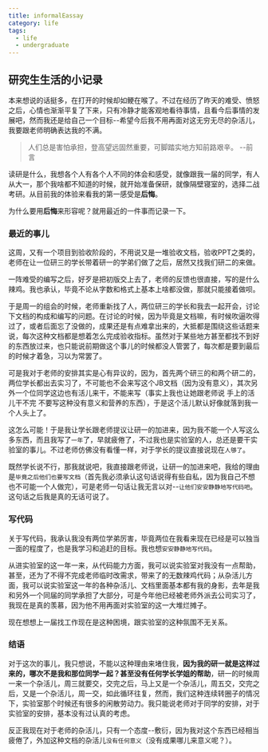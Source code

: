 ```yaml
---
title: informalEassay
category: life
tags:
  - life
  - undergraduate
---
```



## 研究生生活的小记录

本来想说的话挺多，在打开的时候却如鲠在喉了。不过在经历了昨天的难受、愤怒之后，心情也渐渐平复了下来，只有冷静才能客观地看待事情，且看今后事情的发展吧，然而我还是给自己一个目标--希望今后我不用再面对这无穷无尽的杂活儿，我要跟老师明确表达我的不满。

> 人们总是害怕承担，登高望远固然重要，可脚踏实地方知前路艰辛。 --前言

读研是什么，我想各个人有各个人不同的体会和感受，就像跟我一届的同学，有人从大一，那个我啥都不知道的时候，就开始准备保研，就像隔壁寝室的，选择二战考研。从目前我的体验来看我的第一感受是**后悔**。

为什么要用**后悔**来形容呢？就用最近的一件事而记录一下。

### 最近的事儿

这周，又有一个项目到验收阶段的，不用说又是一堆验收文档，验收PPT之类的，老师在让一位研三的学长带着研一的学弟们做了之后，居然又找我们研二的来做。

一阵难受的编写之后，好歹是把初版交上去了，老师的反馈也很直接，写的是什么辣鸡。我也承认，毕竟不论从字数和格式上基本上啥都没做，那就只能接着做呗。

于是周一的组会的时候，老师重新找了人，两位研三的学长和我去一起开会，讨论下文档的构成和编写的问题。在讨论的时候，因为毕竟是文档嘛，有时候吹逼吹得过了，或者后面忘了没做的，成果还是有点难拿出来的，大抵都是围绕这些话题来说，每次这种文档都是想着怎么完成验收指标。虽然对于某些地方甚至都找不到好的东西放过来，也只能说前期做这个事儿的时候都没人管罢了，每次都是要到最后的时候才着急，习以为常罢了。

可是我对于老师的安排其实是心有异议的，因为，首先两个研三的和两个研二的，两位学长都出去实习了，不可能也不会来写这个JB文档（因为没有意义），其次另外一个位同学这边也有活儿来干，不能来写（事实上我也让她跟老师说 手上的活儿干不完 不要写这种没有意义和营养的东西），于是这个活儿默认好像就落到我一个人头上了。

这怎么可能！于是我让学长跟老师提议让研一的加进来，因为我不能一个人写这么多东西，而且我写了`一年`了，早就疲倦了，不过我也是实验室的人，总还是要干实验室的事儿。不过老师仿佛没有看懂一样，对于学长的提议直接说现在`人够了`。

既然学长说不行，那我就说吧，我直接跟老师说，让研一的加进来吧，我给的理由是`毕竟之后他们也要写文档`（首先我必须承认这句话说得有些自私，因为我自己不想也不可能一个人做完），可是老师一句话让我无言以对--`让他们安安静静地写代码吧`。这句话之后我是真的无话可说了。

### 写代码

关于写代码，我承认我没有两位学弟厉害，毕竟两位在我看来现在已经是可以独当一面的程度了，也是我学习和追赶的目标。我也想`安安静静地写代码`。

从进实验室的这一年一来，从代码能力方面，我可以说实验室对我没有一点帮助，甚至，还为了不得不完成老师临时改需求，带来了的无数辣鸡代码；从杂活儿方面，我可以说实验室这一年的各种杂活儿、文档里面基本都有我的身影，去年是我和另外一个同届的同学承担了大部分，可是今年他已经被老师外派去公司实习了，我现在是真的羡慕，因为他不用再面对实验室的这一大堆烂摊子。

现在想想上一届找工作现在是这种困境，跟实验室的这种氛围不无关系。

### 结语

对于这次的事儿，我只想说，不能以这种理由来堵住我，**因为我的研一就是这样过来的，哪次不是我和那位同学一起？甚至没有任何学长学姐的帮助**，研一的时候周一来一个杂活儿，周三就要交，交完之后，马上又是一个杂活儿，周五交，交完之后，又是一个杂活儿，周一交，如此循环往复，然而，我们这种连续转圈子的情况下，实验室那个时候还有很多的闲散劳动力。我只能说老师对于同学的安排，对于实验室的安排，基本没有过认真的考虑。

反正我现在对于老师的杂活儿，只有一个态度--敷衍，因为我对这个东西已经相当疲倦了，外加这种文档的杂活儿`没有任何意义`（没有成果哪儿来意义呢？）。